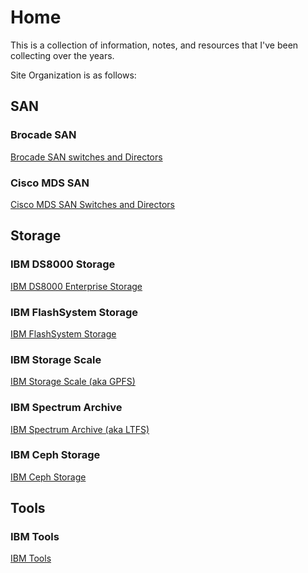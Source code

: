 # Home 
This is a collection of information, notes, and 
resources that I've been collecting over the years.

Site Organization is as follows:
## SAN
### Brocade SAN
[Brocade SAN switches and Directors](SAN/brocade.md)
### Cisco MDS SAN
[Cisco MDS SAN Switches and Directors](SAN/cisco-mds.md)
## Storage
### IBM DS8000 Storage
[IBM DS8000 Enterprise Storage](Storage/ds8000.md)
### IBM FlashSystem Storage
[IBM FlashSystem Storage](Storage/flashsystem.md)
### IBM Storage Scale
[IBM Storage Scale (aka GPFS)](Storage/scale.md)
### IBM Spectrum Archive
[IBM Spectrum Archive (aka LTFS)](Storage/archive.md)
### IBM Ceph Storage
[IBM Ceph Storage](Storage/ceph.md)
## Tools
### IBM Tools
[IBM Tools](Tools/ibm-tools.md)

